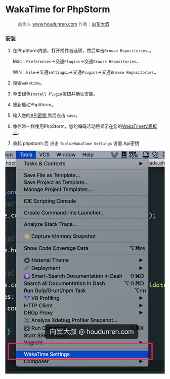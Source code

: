 # WakaTime for PhpStorm

> 后盾人 www.houdunren.com  作者：[向军大叔](http://www.aoxiangjun.com)

### 安装

1. 在PhpStorm内部，打开插件首选项，然后单击`Browse Repositories…`。

   Mac：`Preferences`→交通`Plugins`→交通`Browse Repositories…`

   WIN：`File`→交通`Settings…`→交通`Plugins`→交通`Browse Repositories…`

2. 搜索`wakatime`。

3. 单击绿色`Install Plugin`按钮并确认安装。

4. 重新启动PhpStorm。

5. 输入您的[API密钥 ](https://wakatime.com/settings/api-key)然后点击 `save`。

6. 像往常一样使用PhpStorm，您的编码活动将显示在您的[WakaTime仪表板上](https://wakatime.com/dashboard)。

7. 重起 phpstorm 后 点击 `Tools>WakaTime Settings` 设置 Api密钥

![image-20181020205744490](assets/image-20181020205744490.png)